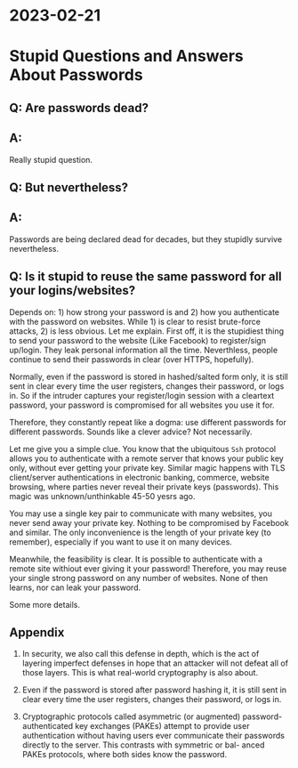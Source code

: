 # 2023-02-21

# Stupid Questions and Answers About Passwords

## Q: Are passwords dead?

## A:
Really stupid question.

## Q: But nevertheless?

## A:
Passwords are being declared dead for decades, but they 
stupidly survive nevertheless.

## Q: Is it stupid to reuse the same password for all your logins/websites?

Depends on: 1) how strong your password is and 2) how you 
authenticate with the password  on websites. 
While 1) is clear to resist brute-force attacks, 2) 
is less obvious. Let me explain. First off, it is the stupidiest thing 
to send your password to the website (Like Facebook) to register/sign 
up/login. They leak personal information all the time. Neverthless,
people continue to send their passwords in clear (over HTTPS,
hopefully).

Normally, even if the password is stored in hashed/salted form
only, it is still sent in clear every time the user registers,
changes their password, or logs in. So if the intruder captures 
your register/login session with a cleartext password, your 
password is compromised for all websites you use it for.

Therefore, they constantly repeat like a dogma: use different 
passwords for different passwords. Sounds like a clever advice? 
Not necessarily.

Let me give you a simple clue. You know that the ubiquitous 
`Ssh` protocol
allows you to authenticate with a remote server that knows your
public key only, without ever getting your private key. 
Similar magic happens with TLS client/server authentications 
in electronic banking, commerce, website browsing,
where parties never reveal their private keys (passwords).
This magic was unknown/unthinkable 45-50 yesrs ago.

You may use a single key pair to communicate with many websites,
you never send away your private key. Nothing to be compromised 
by Facebook and similar. The only inconvenience is the length 
of your private key (to remember), especially if you want to use 
it on many devices.

Meanwhile, the feasibility is clear. It is possible to 
authenticate with a remote site withiout ever giving it 
your password! Therefore, you may reuse your single 
strong password on any number of websites. None of then learns,
nor can leak your password.

Some more details.



## Appendix

1. In security, we also call this defense in depth, 
which is the act of layering imperfect defenses 
in hope that an attacker will not defeat all of those layers. 
This is what real-world cryptography is also about.

2. Even if the password is stored after password hashing it, 
   it is still sent in clear every time the user registers, 
   changes their password, or logs in.

3. Cryptographic protocols called asymmetric (or augmented) 
   password-authenticated key exchanges (PAKEs) attempt 
   to provide user authentication without having users 
   ever communicate their passwords directly to the server. 
   This contrasts with symmetric or bal- anced PAKEs protocols, 
   where both sides know the password.